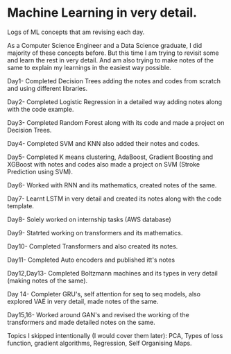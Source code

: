 # Machine Learning in very detail.

Logs of ML concepts that am revising each day.

As a Computer Science Engineer and a Data Science graduate, I did majority of these concepts before. But this time I am trying to revisit some and learn the rest in very detail. And am also trying to make notes of the same to explain my learnings in the easiest way possible.



Day1- Completed Decision Trees adding the notes and codes from scratch and using different libraries.


Day2- Completed Logistic Regression in a detailed way adding notes along with the code example.


Day3- Completed Random Forest along with its code and made a project on Decision Trees.


Day4- Completed SVM and KNN also added their notes and codes.


Day5- Completed K means clustering, AdaBoost, Gradient Boosting and XGBoost with notes and codes also made a project on SVM (Stroke Prediction using SVM).


Day6- Worked with RNN and its mathematics, created notes of the same.


Day7- Learnt LSTM in very detail and created its notes along with the code template.


Day8- Solely worked on internship tasks (AWS database)


Day9- Statrted working on transformers and its mathematics.


Day10- Completed Transformers and also created its notes.


Day11- Completed Auto encoders and published itt's notes


Day12,Day13- Completed Boltzmann machines and its types in very detail (making notes of the same).


Day 14- Completer GRU's, self attention for seq to seq models, also explored VAE in very detail, made notes of the same.


Day15,16- Worked around GAN's and revised the working of the transformers and made detailed notes on the same.







Topics I skipped intentionally (I would cover them later): 
PCA, Types of loss function, gradient algorithms, Regression, Self Organising Maps.
